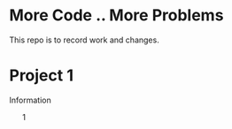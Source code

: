 # More Code .. More Problems
This repo is to record work and changes. 
<h1> Project 1 </h1>
<p>Information</p>
  <ul>1</ul>
